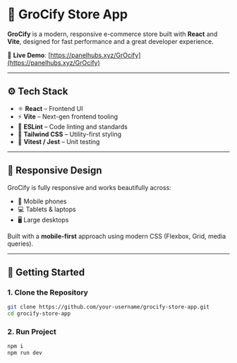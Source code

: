 # 🛒 GroCify Store App

**GroCify** is a modern, responsive e-commerce store built with **React** and **Vite**, designed for fast performance and a great developer experience.

🔗 **Live Demo**: [https://panelhubs.xyz/GrOcify](https://panelhubs.xyz/GrOcify)

---

## ⚙️ Tech Stack

- ⚛️ **React** – Frontend UI
- ⚡ **Vite** – Next-gen frontend tooling
- 🎯 **ESLint** – Code linting and standards
- 💨 **Tailwind CSS** – Utility-first styling
- 🧪 **Vitest / Jest** – Unit testing

---

## 📱 Responsive Design

GroCify is fully responsive and works beautifully across:

- 📱 Mobile phones
- 💻 Tablets & laptops
- 🖥️ Large desktops

Built with a **mobile-first** approach using modern CSS (Flexbox, Grid, media queries).

---

## 🚀 Getting Started

### 1. Clone the Repository

```bash
git clone https://github.com/your-username/grocify-store-app.git
cd grocify-store-app
```


### 2. Run Project

```bash
npm i
npm run dev
```
